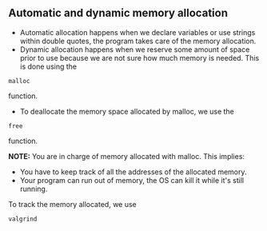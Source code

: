 ## Automatic and dynamic memory allocation

- Automatic allocation happens when we declare variables or use strings within double quotes, the program takes care of the memory allocation.
- Dynamic allocation happens when we reserve some amount of space prior to use because we are not sure how much memory is needed. This is done using the

```
malloc
```
function.
- To deallocate the memory space allocated by malloc, we use the 

```
free
```
function.

<b>NOTE:</b> You are in charge of memory allocated with malloc. This implies:
- You have to keep track of all the addresses of the allocated memory.
- Your program can run out of memory, the OS can kill it while it's still running.

To track the memory allocated, we use 

```
valgrind
```
